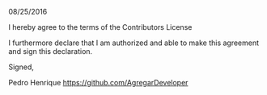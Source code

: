 08/25/2016

I hereby agree to the terms of the Contributors License

I furthermore declare that I am authorized and able to make this
agreement and sign this declaration.

Signed,

Pedro Henrique
https://github.com/AgregarDeveloper